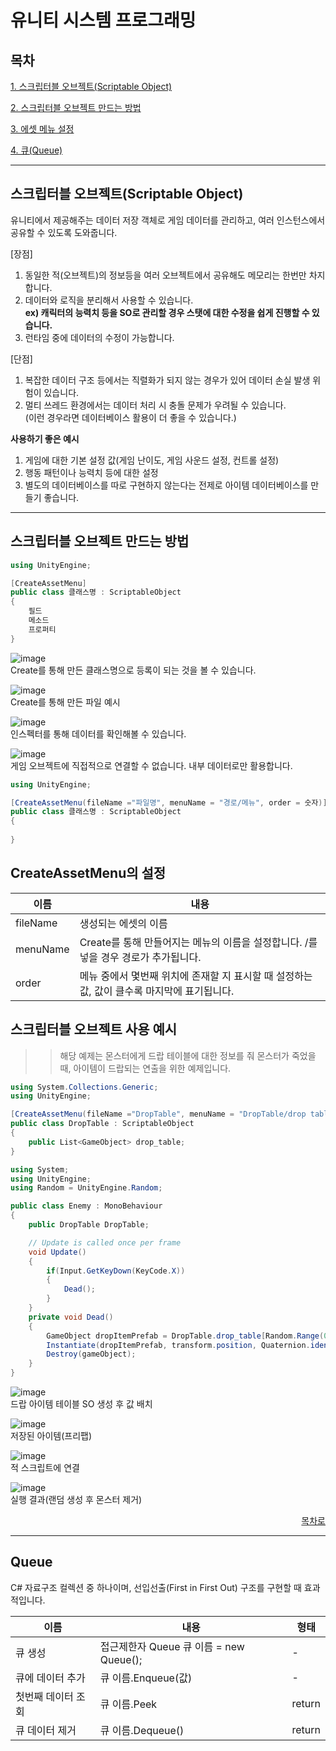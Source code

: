 # 유니티 시스템 프로그래밍

## 목차
[1. 스크립터블 오브젝트(Scriptable Object)](#스크립터블-오브젝트(Scriptable-Object))

[2. 스크립터블 오브젝트 만드는 방법](#스크립터블-오브젝트-만드는-방법)

[3. 에셋 메뉴 설정](#CreateAssetMenu의-설정)

[4. 큐(Queue)](#Queue)
<hr/>

## 스크립터블 오브젝트(Scriptable Object)
유니티에서 제공해주는 데이터 저장 객체로 게임 데이터를 관리하고, 여러 인스턴스에서 공유할 수 있도록 도와줍니다.

[장점]
1. 동일한 적(오브젝트)의 정보등을 여러 오브젝트에서 공유해도 메모리는 한번만 차지합니다.<br>
2. 데이터와 로직을 분리해서 사용할 수 있습니다.<br>
**ex) 캐릭터의 능력치 등을 SO로 관리할 경우 스탯에 대한 수정을 쉽게 진행할 수 있습니다.**<br>
4. 런타임 중에 데이터의 수정이 가능합니다.

[단점]
1. 복잡한 데이터 구조 등에서는 직렬화가 되지 않는 경우가 있어 데이터 손실 발생 위험이 있습니다.<br>
2. 멀티 쓰레드 환경에서는 데이터 처리 시 충돌 문제가 우려될 수 있습니다.<br>
   (이런 경우라면 데이터베이스 활용이 더 좋을 수 있습니다.)

**사용하기 좋은 예시**
1. 게임에 대한 기본 설정 값(게임 난이도, 게임 사운드 설정, 컨트롤 설정) <br>
2. 행동 패턴이나 능력치 등에 대한 설정
3. 별도의 데이터베이스를 따로 구현하지 않는다는 전제로 아이템 데이터베이스를 만들기 좋습니다.

<hr/>

## 스크립터블 오브젝트 만드는 방법

```cs
using UnityEngine;

[CreateAssetMenu]
public class 클래스명 : ScriptableObject
{
    필드
    메소드
    프로퍼티
}
```

![image](https://github.com/user-attachments/assets/453b7843-1c95-47db-902e-ae54125ec661)
<br> Create를 통해 만든 클래스명으로 등록이 되는 것을 볼 수 있습니다.

![image](https://github.com/user-attachments/assets/573e1226-4b7c-43f3-b420-ff2d39507e36)
<br> Create를 통해 만든 파일 예시

![image](https://github.com/user-attachments/assets/a996d3d2-e92a-4ccf-b401-c96eb91e29a7)
<br> 인스펙터를 통해 데이터를 확인해볼 수 있습니다.


![image](https://github.com/user-attachments/assets/b1aff16c-a352-4044-8f17-141ba144aace)
<br> 게임 오브젝트에 직접적으로 연결할 수 없습니다. 내부 데이터로만 활용합니다.


```cs
using UnityEngine;

[CreateAssetMenu(fileName ="파일명", menuName = "경로/메뉴", order = 숫자)]
public class 클래스명 : ScriptableObject
{
    
}
```
## CreateAssetMenu의 설정
|이름|내용|
|------|--------|
|fileName|생성되는 에셋의 이름|
|menuName|Create를 통해 만들어지는 메뉴의 이름을 설정합니다. /를 넣을 경우 경로가 추가됩니다.|
|order|메뉴 중에서 몇번째 위치에 존재할 지 표시할 때 설정하는 값, 값이 클수록 마지막에 표기됩니다.|


## 스크립터블 오브젝트 사용 예시

>> 해당 예제는 몬스터에게 드랍 테이블에 대한 정보를 줘 몬스터가 죽었을 때, 아이템이 드랍되는 연출을 위한 예제입니다.

```cs
using System.Collections.Generic;
using UnityEngine;

[CreateAssetMenu(fileName ="DropTable", menuName = "DropTable/drop table", order = 0)]
public class DropTable : ScriptableObject
{
    public List<GameObject> drop_table;
}

```


```cs
using System;
using UnityEngine;
using Random = UnityEngine.Random;

public class Enemy : MonoBehaviour
{
    public DropTable DropTable;

    // Update is called once per frame
    void Update()
    {
        if(Input.GetKeyDown(KeyCode.X))
        {
            Dead();
        }
    }
    private void Dead()
    {
        GameObject dropItemPrefab = DropTable.drop_table[Random.Range(0,DropTable.drop_table.Count)];
        Instantiate(dropItemPrefab, transform.position, Quaternion.identity);
        Destroy(gameObject);
    }
}

```
![image](https://github.com/user-attachments/assets/5ba45f31-3e6c-4703-8013-5b8cf6f1cc4a)
<br> 드랍 아이템 테이블 SO 생성 후 값 배치

![image](https://github.com/user-attachments/assets/fdcae685-ac28-448d-9116-6e0be4aaaab3)
<br> 저장된 아이템(프리팹)

![image](https://github.com/user-attachments/assets/51b5d071-5f94-45b5-8290-ae35d17a77ec)
<br> 적 스크립트에 연결

![image](https://github.com/user-attachments/assets/ba2ea65e-43d4-4938-8a14-c76f2ee95a8c)
<br> 실행 결과(랜덤 생성 후 몬스터 제거)


<div align="right">
 
[목차로](#목차)

</div>
<hr>

## Queue
C# 자료구조 컬렉션 중 하나이며, 선입선출(First in First Out) 구조를 구현할 때 효과적입니다.

|이름|내용|형태|
|------|--------|--------|
|큐 생성|접근제한자 Queue<T> 큐 이름 = new Queue<T>();|-|
|큐에 데이터 추가|큐 이름.Enqueue(값)|-|
|첫번째 데이터 조회|큐 이름.Peek|return|
|큐 데이터 제거|큐 이름.Dequeue()|return|


























